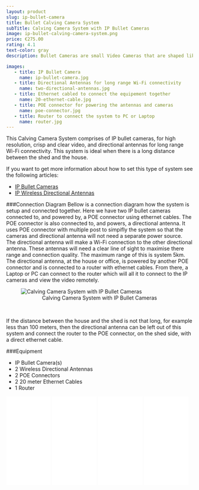 ```yaml
---
layout: product
slug: ip-bullet-camera
title: Bullet Calving Camera System
subTitle: Calving Camera System with IP Bullet Cameras
image: ip-bullet-calving-camera-system.png
price: €275.00
rating: 4.1
text-color: gray
description: Bullet Cameras are small Video Cameras that are shaped like a rifle bullet. Bullet Cameras easily mount on ceilings or walls. The main advantage of Bullet Cameras is their low cost and small size 

images:
   - title: IP Bullet Camera
     name: ip-bullet-camera.jpg
   - title: Directional Antennas for long range Wi-Fi connectivity
     name: two-directional-antennas.jpg
   - title: Ethernet cabled to connect the equipement together
     name: 20-ethernet-cable.jpg
   - title: POE connector for powering the antennas and cameras
     name: poe-connector.jpg
   - title: Router to connect the system to PC or Laptop
     name: router.jpg
---
```


This Calving Camera System comprises of IP bullet cameras, for high resolution, crisp and clear video, and directional antennas for long range Wi-Fi connectivity. This system is ideal when there is a long distance between the shed and the house.

If you want to get more information about how to set this type of system see the following articles: 

 - [IP Bullet Cameras]({{site.baseurl}}/cameras/2015/07/10/bullet-cameras.html)
 - [IP Wireless Directional Antennas]({{site.baseurl}}/wireless/2015/05/26/ip-wireless-directional-antenns.html)



###Connection Diagram
Bellow is a connection diagram how the system is setup and connected together. Here we have two IP bullet cameras connected to, and powered by, a POE connector using ethernet cables. The POE connector is also connected to, and powers, a directional antenna. It uses POE connector with multiple post to simpifly the system so that the cameras and directional antenna will not need a separate power source. The directional antenna will make a Wi-Fi connection to the other directional antenna. These antennas will need a clear line of sight to maximise there range and connection quality. The maximum range of this is system 5km.
The directional antenna, at the house or office, is powered by another POE connector and is connected to a router with ethernet cables. From there, a Laptop or PC can connect to the router which will all it to connect to the IP cameras and view the video remotely.

<figure>
  <img src="{{site.baseurl}}/img/connection-diagrams/bullet-ip-camera-antenna-connection-diagram.png" alt="Calving Camera System with IP Bullet Cameras">
  <figcaption style="text-align: center;">Calving Camera System with IP Bullet Cameras</figcaption>
</figure>
<br>

If the distance between the house and the shed is not that long, for example less than 100 meters, then the directional antenna can be left out of this system and connect the router to the POE connector, on the shed side, with a direct ethernet cable.

###Equipment

- IP Bullet Camera(s)
- 2 Wireless Directional Antennas
- 2 POE Connectors
- 2 20 meter Ethernet Cables
- 1 Router


<iframe style="width:120px;height:240px;" marginwidth="0" marginheight="0" scrolling="no" frameborder="0" src="//ws-na.amazon-adsystem.com/widgets/q?ServiceVersion=20070822&OneJS=1&Operation=GetAdHtml&MarketPlace=US&source=ac&ref=qf_sp_asin_til&ad_type=product_link&tracking_id=jhollerano-20&marketplace=amazon&region=US&placement=B008O5BIWW&asins=B008O5BIWW&linkId=X7V3PF5IHPXV7H4D&show_border=true&link_opens_in_new_window=true&price_color=BF3E3E&title_color=759BBD&bg_color=F9F3F3">
</iframe>

<iframe style="width:120px;height:240px;" marginwidth="0" marginheight="0" scrolling="no" frameborder="0" src="//ws-na.amazon-adsystem.com/widgets/q?ServiceVersion=20070822&OneJS=1&Operation=GetAdHtml&MarketPlace=US&source=ac&ref=qf_sp_asin_til&ad_type=product_link&tracking_id=jhollerano-20&marketplace=amazon&region=US&placement=B004EGI3CI&asins=B004EGI3CI&linkId=NACNL6576ZSEOJ4Y&show_border=true&link_opens_in_new_window=true&price_color=BF3E3E&title_color=759BBD&bg_color=F9F3F3" >
</iframe>

<iframe style="width:120px;height:240px;" marginwidth="0" marginheight="0" scrolling="no" frameborder="0" src="//ws-na.amazon-adsystem.com/widgets/q?ServiceVersion=20070822&OneJS=1&Operation=GetAdHtml&MarketPlace=US&source=ac&ref=qf_sp_asin_til&ad_type=product_link&tracking_id=jhollerano-20&marketplace=amazon&region=US&placement=B00QELK40K&asins=B00QELK40K&linkId=KYMLRVF6NPZZLD7F&show_border=true&link_opens_in_new_window=true&price_color=BF3E3E&title_color=759BBD&bg_color=F9F3F3">
</iframe>

<iframe style="width:120px;height:240px;" marginwidth="0" marginheight="0" scrolling="no" frameborder="0" src="//ws-na.amazon-adsystem.com/widgets/q?ServiceVersion=20070822&OneJS=1&Operation=GetAdHtml&MarketPlace=US&source=ac&ref=qf_sp_asin_til&ad_type=product_link&tracking_id=jhollerano-20&marketplace=amazon&region=US&placement=B003Y5RYNY&asins=B003Y5RYNY&linkId=EKBIJQMW6E65ZHHP&show_border=true&link_opens_in_new_window=true&price_color=BF3E3E&title_color=759BBD&bg_color=F9F3F3">
</iframe>

